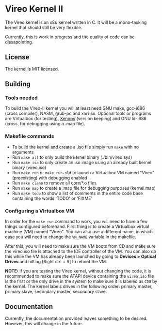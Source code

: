 # Vireo Kernel II

The Vireo kernel is an x86 kernel written in C. It will be a mono-tasking kernel that should still be very flexible.

Currently, this is work in progress and the quality of code can be dissapointing.

## License
The kernel is MIT licensed.

## Building

### Tools needed
To build the Vireo-II kernel you will at least need GNU make, gcc-i686 (cross compiler), NASM, grub-pc and xorriso. Optional tools or programs are Virtualbox (for testing), [Xenops](https://github.com/m44rtn/xenops) (version keeping) and GNU ld-i686 (cross, for debugging using a .map file).

### Makefile commands
- To build the kernel and create a .iso file simply run `make` with no arguments
- Run `make all` to only build the kernel binary (./bin/vireo.sys)
- Run `make iso` to only create an iso image using an already built kernel binary (vireo.iso)
- Run `make run` or `make run-old` to launch a Virtualbox VM named "Vireo" (preexisting) with debugging enabled
- Run `make clean` to remove all core/*.o files
- Run `make map` to create a .map file for debugging purposes (kernel.map)
- Run `make todo` to show a list of comments in the entire code base containing the words 'TODO' or 'FIXME'

### Configuring a Virtualbox VM
In order for the `make run` command to work, you will need to have a few things configured beforehand. First thing is to create a Virtualbox virtual machine (VM) named "Vireo". You can also use a different name, in which case you will need to change the `VM_NAME` variable in the makefile.

After this, you will need to make sure the VM boots from CD and make sure the vireo.iso file is attached to the IDE controller of the VM. You can also do this while the VM has already been launched by going to **Devices > Optical Drives** and hitting [Right ctrl + R] to reboot the VM.

**NOTE:** If you are testing the Vireo kernel, without changing the code, it is recommended to make sure the ATAPI device containing the `vireo.iso` file is the first or the only drive in the system to make sure it is labeled as `CD0` by the kernel. The kernel labels drives in the following order: primary master, primary slave, secondary master, secondary slave.

## Documentation
Currently, the documentation provided leaves something to be desired. However, this will change in the future.